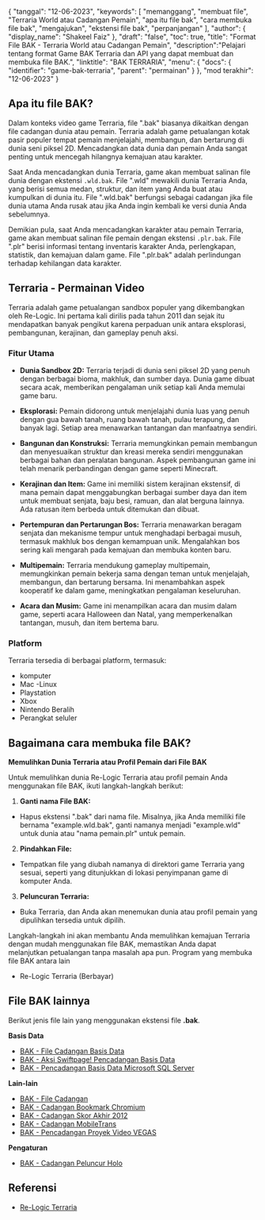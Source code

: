 {
"tanggal": "12-06-2023",
  "keywords": [
"memanggang",
"membuat file",
"Terraria World atau Cadangan Pemain",
"apa itu file bak",
"cara membuka file bak",
"mengajukan",
"ekstensi file bak",
"perpanjangan"
],
  "author": {
"display_name": "Shakeel Faiz"
},
"draft": "false",
"toc": true,
"title": "Format File BAK - Terraria World atau Cadangan Pemain",
  "description":"Pelajari tentang format Game BAK Terraria dan API yang dapat membuat dan membuka file BAK.",
"linktitle": "BAK TERRARIA",
  "menu": {
    "docs": {
      "identifier": "game-bak-terraria",
"parent": "permainan"
}
},
"mod terakhir": "12-06-2023"
}

## Apa itu file BAK?

Dalam konteks video game Terraria, file ".bak" biasanya dikaitkan dengan file cadangan dunia atau pemain. Terraria adalah game petualangan kotak pasir populer tempat pemain menjelajahi, membangun, dan bertarung di dunia seni piksel 2D. Mencadangkan data dunia dan pemain Anda sangat penting untuk mencegah hilangnya kemajuan atau karakter.

Saat Anda mencadangkan dunia Terraria, game akan membuat salinan file dunia dengan ekstensi `.wld.bak`. File ".wld" mewakili dunia Terraria Anda, yang berisi semua medan, struktur, dan item yang Anda buat atau kumpulkan di dunia itu. File ".wld.bak" berfungsi sebagai cadangan jika file dunia utama Anda rusak atau jika Anda ingin kembali ke versi dunia Anda sebelumnya.

Demikian pula, saat Anda mencadangkan karakter atau pemain Terraria, game akan membuat salinan file pemain dengan ekstensi `.plr.bak`. File ".plr" berisi informasi tentang inventaris karakter Anda, perlengkapan, statistik, dan kemajuan dalam game. File ".plr.bak" adalah perlindungan terhadap kehilangan data karakter.

## Terraria - Permainan Video

Terraria adalah game petualangan sandbox populer yang dikembangkan oleh Re-Logic. Ini pertama kali dirilis pada tahun 2011 dan sejak itu mendapatkan banyak pengikut karena perpaduan unik antara eksplorasi, pembangunan, kerajinan, dan gameplay penuh aksi.

### Fitur Utama

- **Dunia Sandbox 2D:** Terraria terjadi di dunia seni piksel 2D yang penuh dengan berbagai bioma, makhluk, dan sumber daya. Dunia game dibuat secara acak, memberikan pengalaman unik setiap kali Anda memulai game baru.

- **Eksplorasi:** Pemain didorong untuk menjelajahi dunia luas yang penuh dengan gua bawah tanah, ruang bawah tanah, pulau terapung, dan banyak lagi. Setiap area menawarkan tantangan dan manfaatnya sendiri.

- **Bangunan dan Konstruksi:** Terraria memungkinkan pemain membangun dan menyesuaikan struktur dan kreasi mereka sendiri menggunakan berbagai bahan dan peralatan bangunan. Aspek pembangunan game ini telah menarik perbandingan dengan game seperti Minecraft.

- **Kerajinan dan Item:** Game ini memiliki sistem kerajinan ekstensif, di mana pemain dapat menggabungkan berbagai sumber daya dan item untuk membuat senjata, baju besi, ramuan, dan alat berguna lainnya. Ada ratusan item berbeda untuk ditemukan dan dibuat.

- **Pertempuran dan Pertarungan Bos:** Terraria menawarkan beragam senjata dan mekanisme tempur untuk menghadapi berbagai musuh, termasuk makhluk bos dengan kemampuan unik. Mengalahkan bos sering kali mengarah pada kemajuan dan membuka konten baru.

- **Multipemain:** Terraria mendukung gameplay multipemain, memungkinkan pemain bekerja sama dengan teman untuk menjelajah, membangun, dan bertarung bersama. Ini menambahkan aspek kooperatif ke dalam game, meningkatkan pengalaman keseluruhan.

- **Acara dan Musim:** Game ini menampilkan acara dan musim dalam game, seperti acara Halloween dan Natal, yang memperkenalkan tantangan, musuh, dan item bertema baru.

### Platform

Terraria tersedia di berbagai platform, termasuk:
- komputer
- Mac
-Linux
- Playstation
- Xbox
- Nintendo Beralih
- Perangkat seluler

## Bagaimana cara membuka file BAK?

**Memulihkan Dunia Terraria atau Profil Pemain dari File BAK**

Untuk memulihkan dunia Re-Logic Terraria atau profil pemain Anda menggunakan file BAK, ikuti langkah-langkah berikut:

1. **Ganti nama File BAK:**
- Hapus ekstensi ".bak" dari nama file. Misalnya, jika Anda memiliki file bernama "example.wld.bak", ganti namanya menjadi "example.wld" untuk dunia atau "nama pemain.plr" untuk pemain.

2. **Pindahkan File:**
- Tempatkan file yang diubah namanya di direktori game Terraria yang sesuai, seperti yang ditunjukkan di lokasi penyimpanan game di komputer Anda.

3. **Peluncuran Terraria:**
- Buka Terraria, dan Anda akan menemukan dunia atau profil pemain yang dipulihkan tersedia untuk dipilih.

Langkah-langkah ini akan membantu Anda memulihkan kemajuan Terraria dengan mudah menggunakan file BAK, memastikan Anda dapat melanjutkan petualangan tanpa masalah apa pun. Program yang membuka file BAK antara lain

- Re-Logic Terraria (Berbayar)

## File BAK lainnya

Berikut jenis file lain yang menggunakan ekstensi file **.bak**.

**Basis Data**
- [BAK - File Cadangan Basis Data](/id/database/bak/)
- [BAK - Aksi Swiftpage! Pencadangan Basis Data](/id/database/bak-act/)
- [BAK - Pencadangan Basis Data Microsoft SQL Server](/id/database/bak-sqlserver/)

**Lain-lain**
- [BAK - File Cadangan](/id/misc/bak-backup/)
- [BAK - Cadangan Bookmark Chromium](/id/misc/bak-chromium/)
- [BAK - Cadangan Skor Akhir 2012](/id/misc/bak-finale/)
- [BAK - Cadangan MobileTrans](/id/misc/bak-mobiletrans/)
- [BAK - Pencadangan Proyek Video VEGAS](/id/misc/bak-vegas/)

**Pengaturan**
- [BAK - Cadangan Peluncur Holo](/id/settings/bak-holo/)

## Referensi
* [Re-Logic Terraria](https://terraria.fandom.com/wiki/Re-Logic)
